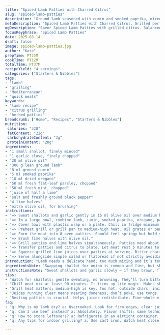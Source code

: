 ```yaml
---
title: "Spiced Lamb Patties with Charred Citrus"
slug: "spiced-lamb-patties"
description: "Ground lamb seasoned with cumin and smoked paprika, mixed with fresh herbs and lemon juice. Patties are grilled alongside lime halves rubbed with oil until blistered and smoky. Resting the meat mix chills flavors and firms texture. Quick sear on medium-high heat locks in juices. Citrus adds bright acidity and caramelized oils. Suitable for gluten, nut, egg, dairy intolerances. Variations include swapping lamb for beef or turkey; herbs adjustable to whatever's fresh — dill or mint work well. Cooks fast. Listen for sizzle, look for firm edges, juices clear through the center. Used for mezze or main portions. Practical, straight to the point."
metaDescription: "Spiced Lamb Patties with Charred Citrus. Grilled perfection, herbs, and citrus brighten rich lamb. Clarity in flavors and approach."
ogDescription: "Savor Spiced Lamb Patties with grilled citrus. Balanced flavors with fresh herbs. Perfect for outdoor meals and casual gatherings."
focusKeyphrase: "Spiced Lamb Patties"
date: 2025-08-14
draft: false
image: spiced-lamb-patties.jpg
author: "Kate"
prepTime: PT25M
cookTime: PT12M
totalTime: PT37M
recipeYield: "4 servings"
categories: ["Starters & Nibbles"]
tags:
- "lamb"
- "grilling"
- "Mediterranean"
- "quick meals"
keywords:
- "lamb recipe"
- "citrus grilling"
- "herbed patties"
breadcrumb: ["Home", "Recipes", "Starters & Nibbles"]
nutrition: 
 calories: "320"
 fatContent: "22g"
 carbohydrateContent: "3g"
 proteinContent: "28g"
ingredients:
- "1 small shallot, finely minced"
- "1 garlic clove, finely chopped"
- "20 ml olive oil"
- "300 g lean ground lamb"
- "8 ml ground cumin"
- "5 ml smoked paprika"
- "10 ml dried oregano"
- "50 ml fresh flat-leaf parsley, chopped"
- "50 ml fresh mint, chopped"
- "juice of half a lime"
- "salt and freshly ground black pepper"
- "4 lime halves"
- "extra olive oil, for brushing"
instructions:
- "=> Sweat shallots and garlic gently in 15 ml olive oil over medium heat until soft and fragrant, about 5 minutes. Avoid browning; just softened translucency. Remove from heat and cool slightly."
- "=> In a large bowl, combine lamb, cumin, smoked paprika, oregano, parsley, mint, lime juice, and the cooled shallots with garlic. Season generously with salt and pepper. Mix lightly but thoroughly; avoid overworking or you get a dense texture."
- "=> Cover bowl with plastic wrap or a plate. Chill in fridge minimum 90 minutes to let flavors meld and patties to firm up for easy shaping."
- "=> Preheat grill or grill pan to medium-high heat. Oil grates or pan well to prevent sticking."
- "=> Form the meat into 8 even patties. Should feel springy but hold shape. If sticking, wet hands slightly."
- "=> Brush lime halves with olive oil."
- "=> Grill patties and lime halves simultaneously. Patties need about 5 to 6 minutes per side depending on thickness. Don’t press down; that squeezes juices out. Look for firm edges, meat pulling away from sides, juices running clear when pierced. The lime should blacken and blister, releasing fragrant oils."
- "=> Transfer patties and citrus to plate. Let meat rest 5 minutes to redistribute juices."
- "=> Squeeze grilled lime juices over patties at serving. Bitter charred lime oils cut richness, final touch."
- "=> Serve alongside simple salad or flatbread if not strictly avoiding gluten."
introduction: "Lamb needs a delicate hand; too much mixing and it’s tough. Spices here — cumin, smoked paprika — punch without overwhelming. Fresh herbs bring brightness. Using lime instead of lemon shifts acidity slightly; more aromatic, less sharp. Taking time to sweat shallots gently extracts sweetness without bitterness. Chilling meat mix before shaping is vital. It firms the fat and proteins to hold patties stable and juicy. Grilling is about timing — a few minutes per side over hot coals or cast iron grill marks, turning once, never poking or pressing. Charred lime halves crushed on top balance richness with smoky, tart notes. Takes under 40 minutes altogether but demands attention to texture and aroma. Great for casual outdoor cooking, quick midweek meals."
ingredientsNote: "Swapping shallot for onion is common and fine, but shallots bring a subtle sweetness that won’t overpower. Smoked paprika replaces oregano in part; adds depth and a little heat that oregano lacks. Mint replaces chives not just for flavor but also freshness; it pairs better with lamb’s gamey profile. Olive oil quantity adjusted upward to ensure meat doesn’t stick and keeps a moist bite, especially with leaner cuts. Lime halves replace lemon for grilling—they char beautifully without bitterness. If lamb is too lean, add teaspoon of olive oil or finely minced fat back to the mix to avoid dryness. Missing grill? A cast iron pan works fine, just watch heat and oil. Season well with salt or meat will taste dull."
instructionsNote: "Sweat shallots and garlic slowly — if they brown, flavor turns bitter, which spoils the mix. Cooling before adding them stops cooking the meat too early and prevents breaking down proteins, which would affect texture. Mixing minimal but thorough — use hands, fold gently; over-mixing is a trap every rookie misses. Chilling an hour at least firms the fat so patties hold. Grill medium-high; too hot and outside chars but inside stays raw; too cool and patties dry and stick. Look for faint juices on surface as sign for flipping. Avoid stabbing with fork; use tongs to keep juices inside. Lime halves blacken and blister; squeeze carefully, avoid seeds. Rest patties before eating; it’s crucial for juiciness. Use extra virgin olive oil for brushing. The sizzle signals when to turn — listen for it. If flare-ups happen, move patties briefly."
tips:
- "Watch for shallots; gentle sweating, no browning. They’ll turn bitter. See them go translucent, then remove. Avoid mushy textures in mix."
- "Chill meat mix at least 90 minutes. It firms up like magic. Makes shaping patties easy. Keeps them from falling apart on grill."
- "Grill heat matters; medium-high is key. Too hot, outside chars, inside raw. Too cool? Dry patties that stick. Listen; look for sizzle."
- "Juices running clear means nearing doneness; don’t poke, use tongs. It’s about holding in flavor. Don’t squeeze out the moisture."
- "Resting patties is crucial. Helps juices redistribute. Five whole minutes. Squeeze that charred lime over before serving for final zesty kick."
faq:
- "q: Why is my lamb dry? a: Overcooked. Look for firm edges, clear juices. Adjust grill heat. Maybe add a bit of olive oil if too lean."
- "q: Can I use beef instead? a: Absolutely. Flavor shifts; same technique works. Always season to taste. Keep herbs fresh, consistent."
- "q: How to store leftovers? a: Refrigerate in an airtight container; up to three days. Reheat gently. Avoid overcooking again. Flavor changes when cold."
- "q: Any tips for indoor grilling? a: Use cast iron. Watch heat closely. Oil surface, avoid sticking. A bit of patience needed. Keep grill marks."

---
```

